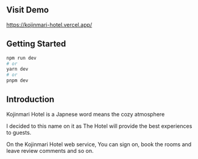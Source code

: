 ## Visit Demo
https://kojinmari-hotel.vercel.app/

## Getting Started

```bash
npm run dev
# or
yarn dev
# or
pnpm dev
```

## Introduction

Kojinmari Hotel is a Japnese word means the cozy atmosphere

I decided to this name on it as The Hotel will provide the best experiences to guests.

On the Kojinmari Hotel web service, You can sign on, book the rooms and leave review comments and so on.
